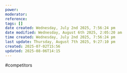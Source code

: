 ```yaml
---
power: 
moderator: 
reference: 
tags: []
date created: Wednesday, July 2nd 2025, 7:56:24 pm
date modified: Wednesday, August 6th 2025, 2:05:20 am
time created: Wednesday, July 2nd 2025, 7:56:24 pm
last update: Thursday, August 7th 2025, 9:27:10 pm
created: 2025-07-02T15:56
updated: 2025-08-06T14:15
---
```

#competitors 
